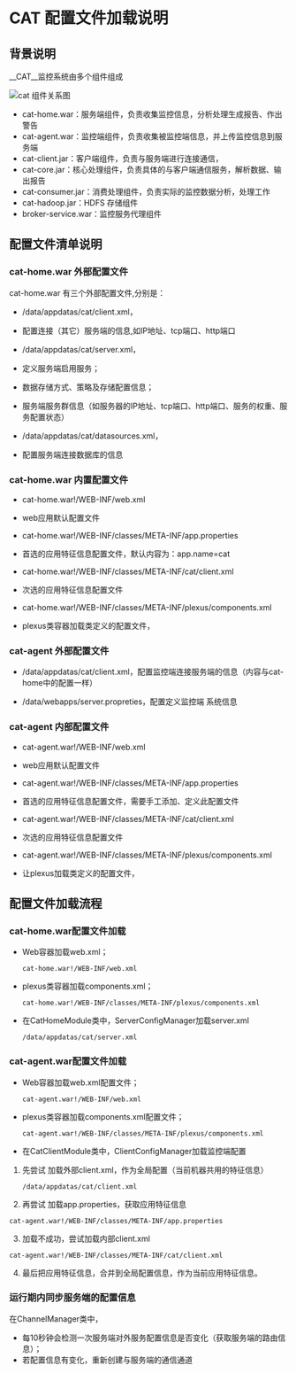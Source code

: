 __CAT__ 配置文件加载说明
===

## 背景说明

__CAT__监控系统由多个组件组成

![cat 组件关系图](img/cat-cmp.jpg)

* cat-home.war：服务端组件，负责收集监控信息，分析处理生成报告、作出警告
* cat-agent.war：监控端组件，负责收集被监控端信息，并上传监控信息到服务端
* cat-client.jar：客户端组件，负责与服务端进行连接通信，
* cat-core.jar：核心处理组件，负责具体的与客户端通信服务，解析数据、输出报告
* cat-consumer.jar：消费处理组件，负责实际的监控数据分析，处理工作
* cat-hadoop.jar：HDFS 存储组件
* broker-service.war：监控服务代理组件

## 配置文件清单说明

### cat-home.war 外部配置文件

cat-home.war 有三个外部配置文件,分别是：

* /data/appdatas/cat/client.xml，
   
 * 配置连接（其它）服务端的信息,如IP地址、tcp端口、http端口

* /data/appdatas/cat/server.xml，

 * 定义服务端启用服务；
 * 数据存储方式、策略及存储配置信息；
 * 服务端服务群信息（如服务器的IP地址、tcp端口、http端口、服务的权重、服务配置状态）

* /data/appdatas/cat/datasources.xml，

 * 配置服务端连接数据库的信息
	
### cat-home.war 内置配置文件
* cat-home.war!/WEB-INF/web.xml
 * web应用默认配置文件

* cat-home.war!/WEB-INF/classes/META-INF/app.properties
 * 首选的应用特征信息配置文件，默认内容为：app.name=cat

* cat-home.war!/WEB-INF/classes/META-INF/cat/client.xml
 * 次选的应用特征信息配置文件

* cat-home.war!/WEB-INF/classes/META-INF/plexus/components.xml
 * plexus类容器加载类定义的配置文件，


### cat-agent 外部配置文件
* /data/appdatas/cat/client.xml，配置监控端连接服务端的信息（内容与cat-home中的配置一样）

* /data/webapps/server.propreties，配置定义监控端 系统信息

### cat-agent 内部配置文件
* cat-agent.war!/WEB-INF/web.xml
 * web应用默认配置文件

* cat-agent.war!/WEB-INF/classes/META-INF/app.properties
 * 首选的应用特征信息配置文件，需要手工添加、定义此配置文件

* cat-agent.war!/WEB-INF/classes/META-INF/cat/client.xml
 * 次选的应用特征信息配置文件

* cat-agent.war!/WEB-INF/classes/META-INF/plexus/components.xml
 * 让plexus加载类定义的配置文件，


## 配置文件加载流程

### cat-home.war配置文件加载

* Web容器加载web.xml；

   ```cat-home.war!/WEB-INF/web.xml```

* plexus类容器加载components.xml；

   ```cat-home.war!/WEB-INF/classes/META-INF/plexus/components.xml```

* 在CatHomeModule类中，ServerConfigManager加载server.xml

    ```/data/appdatas/cat/server.xml```

### cat-agent.war配置文件加载

* Web容器加载web.xml配置文件；

   ```cat-agent.war!/WEB-INF/web.xml```

* plexus类容器加载components.xml配置文件；

   ```cat-agent.war!/WEB-INF/classes/META-INF/plexus/components.xml```

* 在CatClientModule类中，ClientConfigManager加载监控端配置
 
 1. 先尝试 加载外部client.xml，作为全局配置（当前机器共用的特征信息）

    ```/data/appdatas/cat/client.xml```

 2. 再尝试 加载app.properties，获取应用特征信息

   ```cat-agent.war!/WEB-INF/classes/META-INF/app.properties```

 3. 加载不成功，尝试加载内部client.xml

   ```cat-agent.war!/WEB-INF/classes/META-INF/cat/client.xml```

 4. 最后把应用特征信息，合并到全局配置信息，作为当前应用特征信息。

### 运行期内同步服务端的配置信息

在ChannelManager类中，

* 每10秒钟会检测一次服务端对外服务配置信息是否变化（获取服务端的路由信息）；
* 若配置信息有变化，重新创建与服务端的通信通道